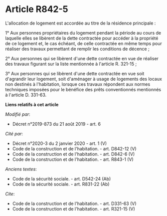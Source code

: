 # Article R842-5

L'allocation de logement est accordée au titre de la résidence principale : 

1° Aux personnes propriétaires du logement pendant la période au cours de laquelle elles se libèrent de la dette contractée
pour accéder à la propriété de ce logement et, le cas échéant, de celle contractée en même temps pour réaliser des travaux
permettant de remplir les conditions de décence ; 

2° Aux personnes qui se libèrent d'une dette contractée en vue de réaliser des travaux figurant sur la liste mentionnée à
l'article R. 321-15 ; 

3° Aux personnes qui se libèrent d'une dette contractée en vue soit d'agrandir leur logement, soit d'aménager à usage de
logements des locaux non destinés à l'habitation, lorsque ces travaux répondent aux normes techniques imposées pour le
bénéfice des prêts conventionnés mentionnés à l'article D. 331-63.

**Liens relatifs à cet article**

_Modifié par_:

  - Décret n°2019-873 du 21 août 2019 - art. 6

_Cité par_:

  - Décret n°2020-3 du 2 janvier 2020 - art. 1 (V)
  - Code de la construction et de l'habitation. - art. D842-12 (V)
  - Code de la construction et de l'habitation. - art. D842-6 (V)
  - Code de la construction et de l'habitation. - art. R843-1 (V)

_Anciens textes_:

  - Code de la sécurité sociale. - art. D542-24 (Ab)
  - Code de la sécurité sociale. - art. R831-22 (Ab)

_Cite_:

  - Code de la construction et de l'habitation. - art. D331-63 (V)
  - Code de la construction et de l'habitation. - art. R321-15 (V)
